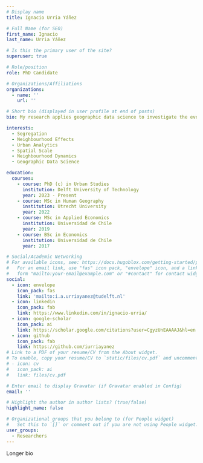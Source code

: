 ```yaml
---
# Display name
title: Ignacio Urria Yáñez

# Full Name (for SEO)
first_name: Ignacio
last_name: Urria Yáñez

# Is this the primary user of the site?
superuser: true

# Role/position
role: PhD Candidate

# Organizations/Affiliations
organizations:
  - name: ''
    url: ''

# Short bio (displayed in user profile at end of posts)
bio: My research applies geographic data science to investigate the evolution of sociospatial inequalities over time and across spatial scales.

interests:
  - Segregation
  - Neighbourhood Effects
  - Urban Analytics
  - Spatial Scale
  - Neighbourhood Dynamics
  - Geographic Data Science

education:
  courses:
    - course: PhD (c) in Urban Studies
      institution: Delft University of Technology
      year: 2023 - Present
    - course: MSc in Human Geography 
      institution: Utrecht University
      year: 2022
    - course: MSc in Applied Economics
      institution: Universidad de Chile
      year: 2019
    - course: BSc in Economics
      institution: Universidad de Chile
      year: 2017

# Social/Academic Networking
# For available icons, see: https://docs.hugoblox.com/getting-started/page-builder/#icons
#   For an email link, use "fas" icon pack, "envelope" icon, and a link in the
#   form "mailto:your-email@example.com" or "#contact" for contact widget.
social:
  - icon: envelope
    icon_pack: fas
    link: 'mailto:i.a.urriayanez@tudelft.nl'
  - icon: linkedin
    icon_pack: fab
    link: https://www.linkedin.com/in/ignacio-urria/
  - icon: google-scholar
    icon_pack: ai
    link: https://scholar.google.com/citations?user=CgyzUnEAAAAJ&hl=en
  - icon: github
    icon_pack: fab
    link: https://github.com/iurriayanez
# Link to a PDF of your resume/CV from the About widget.
# To enable, copy your resume/CV to `static/files/cv.pdf` and uncomment the lines below.
# - icon: cv
#   icon_pack: ai
#   link: files/cv.pdf

# Enter email to display Gravatar (if Gravatar enabled in Config)
email: ''

# Highlight the author in author lists? (true/false)
highlight_name: false

# Organizational groups that you belong to (for People widget)
#   Set this to `[]` or comment out if you are not using People widget.
user_groups: 
  - Researchers
---
```


Longer bio 
